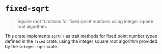 # `fixed-sqrt`

> Square root functions for fixed-point numbers using integer square root
> algorithm.

This crate implements `sqrt()` as trait methods for fixed point number types
defined in the `fixed` crate, using the integer square root algorithm provided
by the `integer-sqrt` crate.

